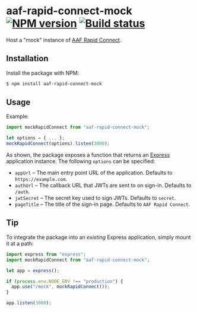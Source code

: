 # aaf-rapid-connect-mock [![NPM version](http://img.shields.io/npm/v/aaf-rapid-connect-mock.svg?style=flat-square)](https://www.npmjs.org/package/aaf-rapid-connect-mock) [![Build status](http://img.shields.io/travis/dstil/aaf-rapid-connect-mock.svg?style=flat-square)](https://travis-ci.org/dstil/aaf-rapid-connect-mock)

Host a "mock" instance of [AAF Rapid Connect](https://rapid.aaf.edu.au).

## Installation

Install the package with NPM:

```bash
$ npm install aaf-rapid-connect-mock
```

## Usage

Example:

```js
import mockRapidConnect from "aaf-rapid-connect-mock";

let options = { ... };
mockRapidConnect(options).listen(3000);
```

As shown, the package exposes a function that returns an [Express](http://expressjs.com) application instance. The following `options` can be specified:

- `appUrl` – The main entry point URL of the application. Defaults to `https://example.com`.
- `authUrl` – The callback URL that JWTs are sent to on sign-in. Defaults to `/auth`.
- `jwtSecret` – The secret key used to sign JWTs. Defaults to `secret`.
- `pageTitle` – The title of the sign-in page. Defaults to `AAF Rapid Connect`.

## Tip

To integrate the package into an *existing* Express application, simply mount it at a path:

```js
import express from "express";
import mockRapidConnect from "aaf-rapid-connect-mock";

let app = express();

if (process.env.NODE_ENV !== "production") {
  app.use("/mock", mockRapidConnect());
}

app.listen(3000);
```
